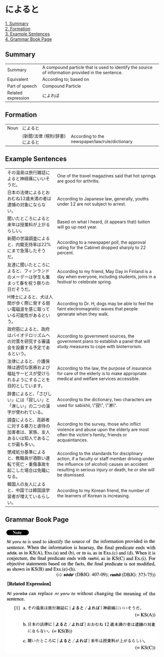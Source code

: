 # によると

[1. Summary](#summary)<br>
[2. Formation](#formation)<br>
[3. Example Sentences](#example-sentences)<br>
[4. Grammar Book Page](#grammar-book-page)<br>


## Summary

<table><tr>   <td>Summary</td>   <td>A compound particle that is used to identify the source of information provided in the sentence.</td></tr><tr>   <td>Equivalent</td>   <td>According to; based on</td></tr><tr>   <td>Part of speech</td>   <td>Compound Particle</td></tr><tr>   <td>Related expression</td>   <td>によれば</td></tr></table>

## Formation

<table class="table"><tbody><tr class="tr head"><td class="td"><span class="bold">Noun</span></td><td class="td"><span class="concept">によると</span></td><td class="td"></td></tr><tr class="tr"><td class="td"></td><td class="td"><span>{新聞/法律 /規則/辞書}</span><span class="concept">によると</span></td><td class="td"><span>According to the newspaper/law/rule/dictionary</span></td></tr></tbody></table>

## Example Sentences

<table><tr>   <td>その温泉は旅行雑誌によると神経痛にいいそうだ。</td>   <td>One of the travel magazines said that hot springs are good for arthritis.</td></tr><tr>   <td>日本の法律によるとおおむね12歳未満の者は逮捕の対象にならない。</td>   <td>According to Japanese law, generally, youths under 12 are not subject to arrest.</td></tr><tr>   <td>聞いたところによると来年は授業料が上がるらしい。</td>   <td>Based on what I heard, (it appears that) tuition will go up next year.</td></tr><tr>   <td>新聞の世論調査によると、内閣支持率は22%にまで急落したそうだ。</td>   <td>According to a newspaper poll, the approval rating for the Cabinet dropped sharply to 22 percent.</td></tr><tr>   <td>友達に聞いたところによると、フィンランドのメーデーは学生も集まって春を祝う祭りの日だそうだ。</td>   <td>According to my friend, May Day in Finland is a day when everyone, including students, joins in a festival to celebrate spring.</td></tr><tr>   <td>H博士によると、犬は人間が歩く際に発する弱い電磁波を感じ取っている可能性があるという。</td>   <td>According to Dr. H, dogs may be able to feel the faint electromagnetic waves that people generate when they walk.</td></tr><tr>   <td>政府筋によると、政府はバイオテロリズムへの対策を研究する審議会を設置する予定であるという。</td>   <td>According to government sources, the government plans to establish a panel that will study measures to cope with bioterrorism.</td></tr><tr>   <td>法律によると、介護保険は適切な医療および福祉サービスが受けられるようにすることを目的としています。</td>   <td>According to the law, the purpose of insurance for care of the elderly is to make appropriate medical and welfare services accessible.</td></tr><tr>   <td>辞書によると、「さびしい」には「寂しい」と「淋しい」の二つの漢字が使われている。</td>   <td>According to the dictionary, two characters are used for sabishii, \"寂\", \"淋\".</td></tr><tr>   <td>調査によると、高齢者に対する暴力と虐待の加害者は、家族、友人あるいは知人であることが最も多い。</td>   <td>According to the survey, those who inﬂict violence and abuse upon the elderly are most often the victim's family, friends or acquaintances.</td></tr><tr>   <td>懲戒処分基準によると、教職員が酒酔い運転で死亡・重傷事故を起こした場合は免職になる。</td>   <td>According to the standards for disciplinary action, if a faculty or staff member driving under the inﬂuence (of alcohol) causes an accident resulting in serious injury or death, he or she will be dismissed.</td></tr><tr>   <td>韓国人の友人によると、中国では韓国語学習者が増えているらしい。</td>   <td>According to my Korean friend, the number of the learners of Korean is increasing.</td></tr></table>

## Grammar Book Page

![](../img/Advancedによると.png)

